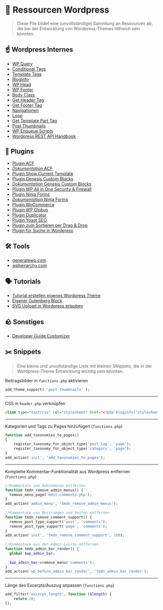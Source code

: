 # 🔗 Ressourcen Wordpress
> Diese File bildet eine (unvollständige) Sammlung an Ressourcen ab, 
> die bei der Entwicklung von Wordpress-Themes hilfreich sein könnten. 

## ☝️ Wordpress Internes
- [WP Query](https://developer.wordpress.org/reference/classes/wp_query/)
- [Conditional Tags](https://codex.wordpress.org/Conditional_Tags)
- [Template Tags](https://codex.wordpress.org/Template_Tags)
- [Bloginfo](https://developer.wordpress.org/reference/functions/bloginfo)
- [WP Head](https://developer.wordpress.org/reference/functions/wp_head/)
- [WP Footer](https://developer.wordpress.org/reference/functions/wp_footer/)
- [Body Class](https://developer.wordpress.org/reference/functions/body_class/)
- [Get Header Tag](https://developer.wordpress.org/reference/functions/get_header/)
- [Get Footer Tag](https://developer.wordpress.org/reference/functions/get_footer/)
- [Navigationen](https://codex.wordpress.org/Navigation_Menus)
- [Loop](https://codex.wordpress.org/The_Loop)
- [Get Template Part Tag](https://developer.wordpress.org/reference/functions/get_template_part/)
- [Post Thumbnails](https://codex.wordpress.org/Post_Thumbnails)
- [WP Enqueue Scripts](https://developer.wordpress.org/reference/functions/wp_enqueue_script/)
- [Wordpress REST API Handbook](https://developer.wordpress.org/rest-api/)

## 🧩 Plugins

- [Plugin ACF](https://de.wordpress.org/plugins/advanced-custom-fields/)
- [*Dokumentation* ACF](https://www.advancedcustomfields.com/resources/)
- [Plugin Show Current Template](https://de.wordpress.org/plugins/show-current-template/)
- [Plugin Genesis Custom Blocks](https://de.wordpress.org/plugins/genesis-custom-blocks/)
- [*Dokumentation* Genesis Custom Blocks](https://developer.wpengine.com/genesis-custom-blocks/)
- [Plugin WP All in One Security & Firewall](https://de.wordpress.org/plugins/all-in-one-wp-security-and-firewall/)
- [Plugin Ninja Forms](https://de.wordpress.org/plugins/ninja-forms/)
- [*Dokumentation* Ninja Forms](https://ninjaforms.com/documentation/)
- [Plugin WoCommerce](https://de.wordpress.org/plugins/woocommerce/)
- [Plugin WP Globus](https://de.wordpress.org/plugins/wpglobus/)
- [Plugin Duplicator](https://de.wordpress.org/plugins/duplicator/)
- [Plugin Yoast SEO](https://de.wordpress.org/plugins/wordpress-seo/)
- [Plugin zum Sortieren per Drag & Drop](https://wordpress.org/plugins/post-types-order/)
- [Plugin für Suche in Wordpress](https://wordpress.org/plugins/acf-better-search/)


## 🛠️ Tools
- [generatewp.com](https://generatewp.com/)
- [wpheirarchy.com](https://wphierarchy.com/)

## 🗣️ Tutorials
- [Tutorial erstellen eigenes Wordpress Theme](https://www.youtube.com/watch?v=-h7gOJbIpmo)
- [Eigener Gutenberg Block](https://torquemag.io/2021/04/custom-gutenberg-block/)
- [SVG Upload in Wordpress erlauben](https://css-tricks.com/snippets/wordpress/allow-svg-through-wordpress-media-uploader/)

## 🪨 Sonstiges
- [Developer Guide Customizer](https://themefoundation.com/wordpress-theme-customizer/)

## ✂️ Snippets
> Eine kleine und unvollständige Liste mit kleinen SNippets, 
> die in der Wordpress-Theme Entwicklung wichtig sein könnten.

Beitragsbilder in `functions.php` aktivieren
```php
add_theme_support( 'post-thumbnails' );
```
---
CSS in `header.php` verknüpfen
```html
<link type="text/css" rel="stylesheet" href="<?php bloginfo('stylesheet_url') ;?>">
```
---
Kategorien und Tags zu Pages hinzufügen (`functions.php`)
```php
function add_taxonomies_to_pages()
{
    register_taxonomy_for_object_type('post_tag', 'page');
    register_taxonomy_for_object_type('category', 'page');
}
add_action('init', 'add_taxonomies_to_pages');
```
---
Komplette Kommentar-Funktionalität aus Wordpress entfernen (`functions.php`)
```php
//Kommentare vom Adminmenue entfernen
function tmdn_remove_admin_menus() {
  remove_menu_page('edit-comments.php');
}
add_action('admin_menu', 'tmdn_remove_admin_menus');
 
//Kommentare von Beitraegen und Seiten entfernen
function tmdn_remove_comment_support() {
  remove_post_type_support('post', 'comments');
  remove_post_type_support('page', 'comments');
}
add_action('init', 'tmdn_remove_comment_support', 100);
 
//Kommentare aus der Admin-Leiste entfernen
function tmdn_admin_bar_render() {
  global $wp_admin_bar;
 
  $wp_admin_bar->remove_menu('comments');
}
add_action('wp_before_admin_bar_render', 'tmdn_admin_bar_render');
```
---
Länge des Excerpts/Auszug anpassen (`functions.php`)
```php
add_filter('excerpt_length', function ($length) {
    return 20;
});
```